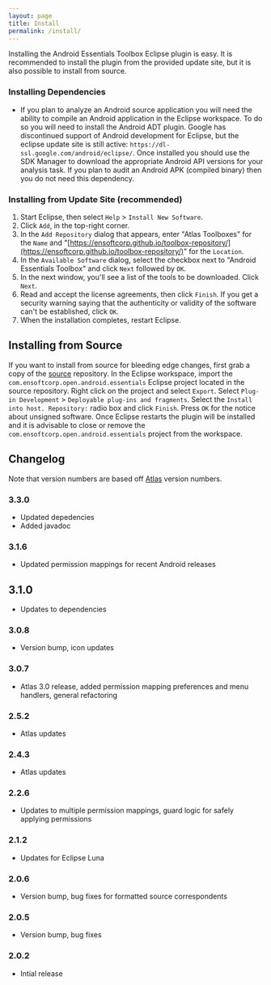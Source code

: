 ```yaml
---
layout: page
title: Install
permalink: /install/
---
```


Installing the Android Essentials Toolbox Eclipse plugin is easy.  It is recommended to install the plugin from the provided update site, but it is also possible to install from source.
        
### Installing Dependencies
- If you plan to analyze an Android source application you will need the ability to compile an Android application in the Eclipse workspace. To do so you will need to install the Android ADT plugin. Google has discontinued support of Android development for Eclipse, but the eclipse update site is still active: `https://dl-ssl.google.com/android/eclipse/`. Once installed you should use the SDK Manager to download the appropriate Android API versions for your analysis task. If you plan to audit an Android APK (compiled binary) then you do not need this dependency.

### Installing from Update Site (recommended)
1. Start Eclipse, then select `Help` &gt; `Install New Software`.
2. Click `Add`, in the top-right corner.
3. In the `Add Repository` dialog that appears, enter &quot;Atlas Toolboxes&quot; for the `Name` and &quot;[https://ensoftcorp.github.io/toolbox-repository/](https://ensoftcorp.github.io/toolbox-repository/)&quot; for the `Location`.
4. In the `Available Software` dialog, select the checkbox next to "Android Essentials Toolbox" and click `Next` followed by `OK`.
5. In the next window, you'll see a list of the tools to be downloaded. Click `Next`.
6. Read and accept the license agreements, then click `Finish`. If you get a security warning saying that the authenticity or validity of the software can't be established, click `OK`.
7. When the installation completes, restart Eclipse.

## Installing from Source
If you want to install from source for bleeding edge changes, first grab a copy of the [source](https://github.com/EnSoftCorp/android-essentials-toolbox) repository. In the Eclipse workspace, import the `com.ensoftcorp.open.android.essentials` Eclipse project located in the source repository.  Right click on the project and select `Export`.  Select `Plug-in Development` &gt; `Deployable plug-ins and fragments`.  Select the `Install into host. Repository:` radio box and click `Finish`.  Press `OK` for the notice about unsigned software.  Once Eclipse restarts the plugin will be installed and it is advisable to close or remove the `com.ensoftcorp.open.android.essentials` project from the workspace.

## Changelog
Note that version numbers are based off [Atlas](http://www.ensoftcorp.com/atlas/download/) version numbers.

### 3.3.0
- Updated depedencies
- Added javadoc

### 3.1.6
- Updated permission mappings for recent Android releases

## 3.1.0
- Updates to dependencies

### 3.0.8
- Version bump, icon updates

### 3.0.7
- Atlas 3.0 release, added permission mapping preferences and menu handlers, general refactoring

### 2.5.2
- Atlas updates

### 2.4.3
- Atlas updates

### 2.2.6
- Updates to multiple permission mappings, guard logic for safely applying permissions

### 2.1.2
- Updates for Eclipse Luna

### 2.0.6
- Version bump, bug fixes for formatted source correspondents

### 2.0.5
- Version bump, bug fixes

### 2.0.2
- Intial release